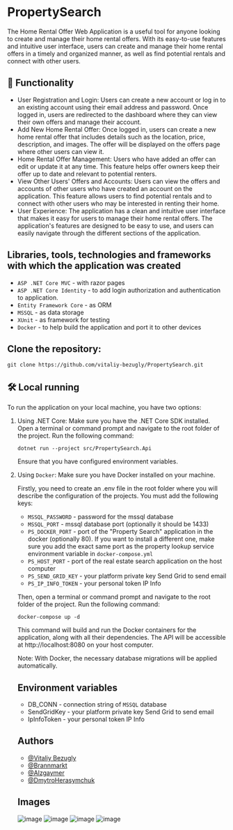 # PropertySearch
The Home Rental Offer Web Application is a useful tool for anyone looking to create and manage their home rental offers. With its easy-to-use features and intuitive user interface, users can create and manage their home rental offers in a timely and organized manner, as well as find potential rentals and connect with other users.

<h2>🐳 Functionality </h2>
<ul>
  <li>User Registration and Login: Users can create a new account or log in to an existing account using their email address and password. Once logged in, users are redirected to the dashboard where they can view their own offers and manage their account.</li>
  <li>Add New Home Rental Offer: Once logged in, users can create a new home rental offer that includes details such as the location, price, description, and images. The offer will be displayed on the offers page where other users can view it.</li>
  <li>Home Rental Offer Management: Users who have added an offer can edit or update it at any time. This feature helps offer owners keep their offer up to date and relevant to potential renters.</li>
  <li>View Other Users' Offers and Accounts: Users can view the offers and accounts of other users who have created an account on the application. This feature allows users to find potential rentals and to connect with other users who may be interested in renting their home.</li>
  <li>User Experience: The application has a clean and intuitive user interface that makes it easy for users to manage their home rental offers. The application's features are designed to be easy to use, and users can easily navigate through the different sections of the application.</li>
</ul>

## Libraries, tools, technologies and frameworks with which the application was created

<ul>
    <li><code>ASP .NET Core MVC</code> - with razor pages</li>
    <li><code>ASP .NET Core Identity</code> - to add login authorization and authentication to application.</li>
    <li><code>Entity Framework Core</code> - as ORM</li>
    <li><code>MSSQL</code> - as data storage</li>
    <li><code>XUnit</code> - as framework for testing</li>
    <li><code>Docker</code> - to help build the application and port it to other devices</li>
</ul>

## Clone the repository:

```
git clone https://github.com/vitaliy-bezugly/PropertySearch.git
```

<h2>🛠️ Local running</h2>
To run the application on your local machine, you have two options:

<ol>
<li>
  Using .NET Core: Make sure you have the .NET Core SDK installed. Open a terminal or command prompt and navigate to the root folder of the project. Run the following command:
</li>

```
dotnet run --project src/PropertySearch.Api
```

Ensure that you have configured environment variables.

<li>
  Using <code>Docker</code>: Make sure you have Docker installed on your machine.
</li>

Firstly, you need to create an .env file in the root folder where you will describe the configuration of the projects. You must add the following keys:
- <code>MSSQL_PASSWORD</code> - password for the mssql database
- <code>MSSQL_PORT</code> - mssql database port (optionally it should be 1433)
- <code>PS_DOCKER_PORT</code> - port of the "Property Search" application in the docker (optionally 80). If you want to install a different one, make sure you add the exact same port as the property lookup service environment variable in <code>docker-compose.yml</code>
- <code>PS_HOST_PORT</code> - port of the real estate search application on the host computer
- <code>PS_SEND_GRID_KEY</code> - your platform private key <a src="https://sendgrid.com/">Send Grid</a> to send email
- <code>PS_IP_INFO_TOKEN</code> - your personal token <a src="https://ipinfo.io/">IP Info</a>

Then, open a terminal or command prompt and navigate to the root folder of the project. Run the following command:

```
docker-compose up -d
```

This command will build and run the Docker containers for the application, along with all their dependencies. The API will be accessible at http://localhost:8080 on your host computer.

Note: With Docker, the necessary database migrations will be applied automatically.

## Environment variables 

<ul>
  <li>DB_CONN - connection string of <code>MSSQL</code> database</li>
  <li>SendGridKey - your platform private key <a src="https://sendgrid.com/">Send Grid</a> to send email</li>
  <li>IpInfoToken - your personal token <a src="https://ipinfo.io/">IP Info</a></li>
</ul>

## Authors

- [@Vitaliy Bezugly](https://github.com/vitaliy-bezugly)
- [@Brannmarkt](https://github.com/Brannmarkt)
- [@Alzgaymer](https://github.com/Alzgaymer)
- [@DmytroHerasymchuk](https://github.com/DmytroHerasymchuk)

## Images
![image](https://user-images.githubusercontent.com/87979065/234870871-d2d8f643-21d9-4da6-bc68-6c1f88f5c51d.png)
![image](https://user-images.githubusercontent.com/87979065/234871712-5f10daa8-7ecb-46e1-a2e3-b5390910f80d.png)
![image](https://user-images.githubusercontent.com/87979065/234871734-e9218444-b945-4429-8ff4-e36e5a01a848.png)
![image](https://user-images.githubusercontent.com/87979065/234871887-0859ee01-ffc4-45ba-af66-6c82322ba1b7.png)


